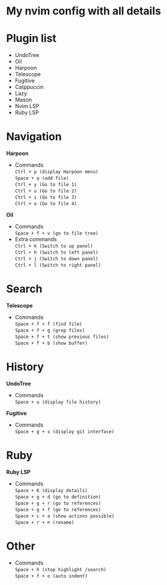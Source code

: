 # My nvim config with all details

# Plugin list
- UndoTree
- Oil
- Harpoon
- Telescope
- Fugitive
- Catppuccin
- Lazy
- Mason
- Nvim LSP
- Ruby LSP

# Navigation  
__Harpoon__  
- Commands  
   ``Ctrl + p (display Harpoon menu)``  
   ``Space + a (add file)``  
   ``Ctrl + y (Go to file 1)``  
   ``Ctrl + u (Go to file 2)``  
   ``Ctrl + i (Go to file 3)``  
   ``Ctrl + o (Go to file 4)``  

 __Oil__  
 - Commands  
   ``Space + f + v (go to file tree)``  
 - Extra commands  
  ``Ctrl + k (Switch to up panel)``  
  ``Ctrl + h (Switch to left panel)``  
  ``Ctrl + j (Switch to down panel)``  
  ``Ctrl + l (Switch to right panel)``  
    
# Search  
 __Telescope__  
 - Commands  
  ``Space + f + f (find file)``  
  ``Space + f + g (grep files)``  
  ``Space + f + t (show previous files)``  
  ``Space + f + b (show buffer)``  

# History  
__UndoTree__  
- Commands  
 ``Space + u (display file history)``  

 __Fugitive__  
- Commands  
 ``Space + g + s (display git interface)``  

# Ruby   
__Ruby LSP__  
- Commands  
 ``Space + K (display details)``  
 ``Space + g + d (go to definition)``  
 ``Space + g + r (go to references)``  
 ``Space + g + f (go to references)``  
 ``Space + c + a (show actions possible)``  
 ``Space + r + n (rename)``  

# Other  
- Commands  
 ``Space + h (stop highlight /search)``  
 ``Space + f + o (auto indent)``  

